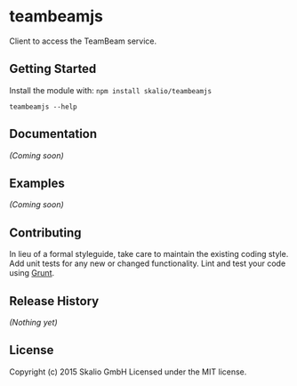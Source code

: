 # teambeamjs

Client to access the TeamBeam service.

## Getting Started
Install the module with: `npm install skalio/teambeamjs`

```
teambeamjs --help
```

## Documentation
_(Coming soon)_

## Examples
_(Coming soon)_

## Contributing
In lieu of a formal styleguide, take care to maintain the existing coding style. Add unit tests for any new or changed functionality. Lint and test your code using [Grunt](http://gruntjs.com/).

## Release History
_(Nothing yet)_

## License
Copyright (c) 2015 Skalio GmbH
Licensed under the MIT license.
